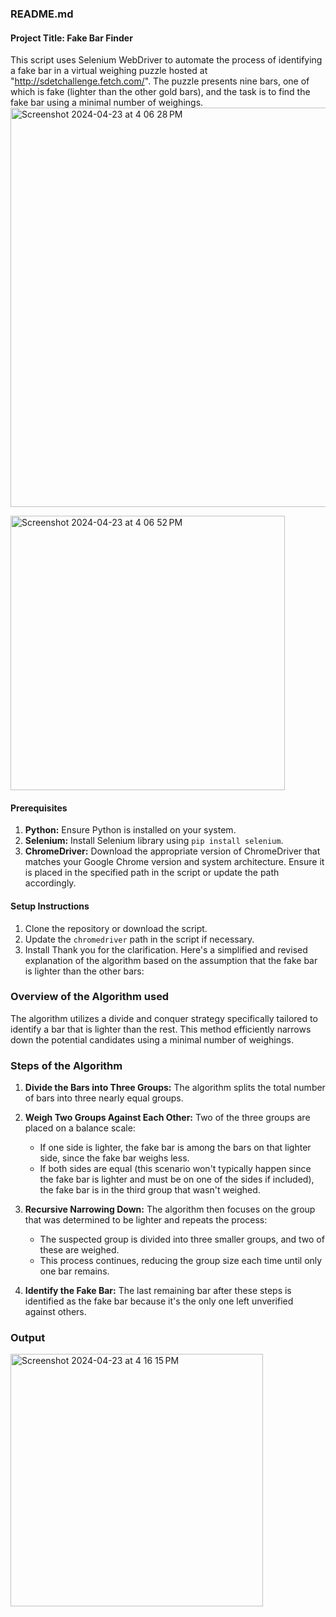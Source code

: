 ### README.md
#### Project Title: Fake Bar Finder
This script uses Selenium WebDriver to automate the process of identifying a fake bar in a virtual weighing puzzle hosted at "http://sdetchallenge.fetch.com/". The puzzle presents nine bars, one of which is fake (lighter than the other gold bars), and the task is to find the fake bar using a minimal number of weighings.
<img width="639" alt="Screenshot 2024-04-23 at 4 06 28 PM" src="https://github.com/NPriyaK/FetchChallenge/assets/102847203/bec83609-f78a-4060-a9aa-61cf4f00b48a">

  <img width="439" alt="Screenshot 2024-04-23 at 4 06 52 PM" src="https://github.com/NPriyaK/FetchChallenge/assets/102847203/0e1ccff2-8daa-475f-97d1-cdedf6ccad77">



#### Prerequisites
1. **Python:** Ensure Python is installed on your system.
2. **Selenium:** Install Selenium library using `pip install selenium`.
3. **ChromeDriver:** Download the appropriate version of ChromeDriver that matches your Google Chrome version and system architecture. Ensure it is placed in the specified path in the script or update the path accordingly.

#### Setup Instructions
1. Clone the repository or download the script.
2. Update the `chromedriver` path in the script if necessary.
3. Install
Thank you for the clarification. Here's a simplified and revised explanation of the algorithm based on the assumption that the fake bar is lighter than the other bars:

### Overview of the Algorithm used
The algorithm utilizes a divide and conquer strategy specifically tailored to identify a bar that is lighter than the rest. This method efficiently narrows down the potential candidates using a minimal number of weighings.

### Steps of the Algorithm

1. **Divide the Bars into Three Groups:** The algorithm splits the total number of bars into three nearly equal groups.

2. **Weigh Two Groups Against Each Other:** Two of the three groups are placed on a balance scale:
   - If one side is lighter, the fake bar is among the bars on that lighter side, since the fake bar weighs less.
   - If both sides are equal (this scenario won't typically happen since the fake bar is lighter and must be on one of the sides if included), the fake bar is in the third group that wasn't weighed.

3. **Recursive Narrowing Down:** The algorithm then focuses on the group that was determined to be lighter and repeats the process:
   - The suspected group is divided into three smaller groups, and two of these are weighed.
   - This process continues, reducing the group size each time until only one bar remains.

4. **Identify the Fake Bar:** The last remaining bar after these steps is identified as the fake bar because it's the only one left unverified against others.


### Output
<img width="404" alt="Screenshot 2024-04-23 at 4 16 15 PM" src="https://github.com/NPriyaK/FetchChallenge/assets/102847203/bd4998e7-95a7-4b16-b709-58e87751e50d">

